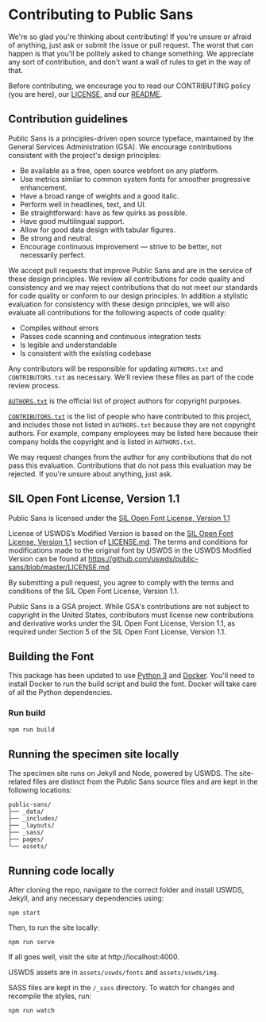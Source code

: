 # Contributing to Public Sans

We're so glad you're thinking about contributing! If you're unsure or afraid of anything, just ask or submit the issue or pull request. The worst that can happen is that you'll be politely asked to change something. We appreciate any sort of contribution, and don't want a wall of rules to get in the way of that.

Before contributing, we encourage you to read our CONTRIBUTING policy (you are here), our [LICENSE](https://github.com/uswds/public-sans/blob/master/LICENSE.md), and our [README](https://github.com/uswds/public-sans/blob/master/README.md).

## Contribution guidelines

Public Sans is a principles-driven open source typeface, maintained by the General Services Administration (GSA). We encourage contributions consistent with the project's design principles:

-   Be available as a free, open source webfont on any platform.
-   Use metrics similar to common system fonts for smoother progressive enhancement.
-   Have a broad range of weights and a good italic.
-   Perform well in headlines, text, and UI.
-   Be straightforward: have as few quirks as possible.
-   Have good multilingual support.
-   Allow for good data design with tabular figures.
-   Be strong and neutral.
-   Encourage continuous improvement — strive to be better, not necessarily perfect.

We accept pull requests that improve Public Sans and are in the service of these design principles. We review all contributions for code quality and consistency and we may reject contributions that do not meet our standards for code quality or conform to our design principles. In addition a stylistic evaluation for consistency with these design principles, we will also evaluate all contributions for the following aspects of code quality:

-   Compiles without errors
-   Passes code scanning and continuous integration tests
-   Is legible and understandable
-   Is consistent with the existing codebase

Any contributors will be responsible for updating `AUTHORS.txt` and `CONTRIBUTORS.txt` as necessary. We'll review these files as part of the code review process.

[`AUTHORS.txt`](https://github.com/uswds/public-sans/blob/master/AUTHORS.txt) is the official list of project authors for copyright purposes.

[`CONTRIBUTORS.txt`](https://github.com/uswds/public-sans/blob/master/CONTRIBUTORS.txt) is the list of people who have contributed to this project, and includes those not listed in `AUTHORS.txt` because they are not copyright authors. For example, company employees may be listed here because their company holds the copyright and is listed in `AUTHORS.txt`.

We may request changes from the author for any contributions that do not pass this evaluation. Contributions that do not pass this evaluation may be rejected. If you're unsure about anything, just ask.

## SIL Open Font License, Version 1.1

Public Sans is licensed under the [SIL Open Font License, Version 1.1](https://scripts.sil.org/cms/scripts/page.php?site_id=nrsi&id=OFL_web)

License of USWDS’s Modified Version is based on the [SIL Open Font License, Version 1.1](https://github.com/uswds/public-sans/blob/master/LICENSE.md#sil-open-font-license-version-11) section of [LICENSE.md](https://github.com/uswds/public-sans/blob/master/LICENSE.md). The terms and conditions for modifications made to the original font by USWDS in the USWDS Modified Version can be found at https://github.com/uswds/public-sans/blob/master/LICENSE.md.

By submitting a pull request, you agree to comply with the terms and conditions of the SIL Open Font License, Version 1.1. 

Public Sans is a GSA project. While GSA's contributions are not subject to copyright in the United States, contributors must license new contributions and derivative works under the SIL Open Font License, Version 1.1, as required under Section 5 of the SIL Open Font License, Version 1.1.

## Building the Font

This package has been updated to use [Python 3](https://www.python.org/downloads/) and [Docker](https://www.docker.com/get-started). You'll need to install Docker to run the build script and build the font. Docker will take care of all the Python dependencies.

### Run build
```sh
npm run build
```

## Running the specimen site locally

The specimen site runs on Jekyll and Node, powered by USWDS. The site-related files are distinct from the Public Sans source files and are kept in the following locations:

```
public-sans/
├── _data/
├── _includes/
├── _layouts/
├── _sass/
├── pages/
└── assets/
```

## Running code locally

After cloning the repo, navigate to the correct folder and install USWDS, Jekyll, and any necessary dependencies using:

```
npm start
```

Then, to run the site locally:

```
npm run serve
```

If all goes well, visit the site at http://localhost:4000.

USWDS assets are in `assets/uswds/fonts` and `assets/uswds/img`.

SASS files are kept in the `/_sass` directory. To watch for changes and recompile the styles, run:

```
npm run watch
```
